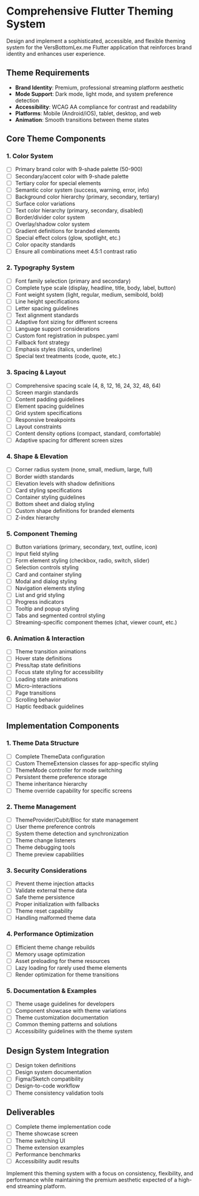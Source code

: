 # Comprehensive Flutter Theming System

Design and implement a sophisticated, accessible, and flexible theming system for the VersBottomLex.me Flutter application that reinforces brand identity and enhances user experience.

## Theme Requirements
- **Brand Identity**: Premium, professional streaming platform aesthetic
- **Mode Support**: Dark mode, light mode, and system preference detection
- **Accessibility**: WCAG AA compliance for contrast and readability
- **Platforms**: Mobile (Android/iOS), tablet, desktop, and web
- **Animation**: Smooth transitions between theme states

## Core Theme Components

### 1. Color System
- [ ] Primary brand color with 9-shade palette (50-900)
- [ ] Secondary/accent color with 9-shade palette
- [ ] Tertiary color for special elements
- [ ] Semantic color system (success, warning, error, info)
- [ ] Background color hierarchy (primary, secondary, tertiary)
- [ ] Surface color variations
- [ ] Text color hierarchy (primary, secondary, disabled)
- [ ] Border/divider color system
- [ ] Overlay/shadow color system
- [ ] Gradient definitions for branded elements
- [ ] Special effect colors (glow, spotlight, etc.)
- [ ] Color opacity standards
- [ ] Ensure all combinations meet 4.5:1 contrast ratio

### 2. Typography System
- [ ] Font family selection (primary and secondary)
- [ ] Complete type scale (display, headline, title, body, label, button)
- [ ] Font weight system (light, regular, medium, semibold, bold)
- [ ] Line height specifications
- [ ] Letter spacing guidelines
- [ ] Text alignment standards
- [ ] Adaptive font sizing for different screens
- [ ] Language support considerations
- [ ] Custom font registration in pubspec.yaml
- [ ] Fallback font strategy
- [ ] Emphasis styles (italics, underline)
- [ ] Special text treatments (code, quote, etc.)

### 3. Spacing & Layout
- [ ] Comprehensive spacing scale (4, 8, 12, 16, 24, 32, 48, 64)
- [ ] Screen margin standards
- [ ] Content padding guidelines
- [ ] Element spacing guidelines
- [ ] Grid system specifications
- [ ] Responsive breakpoints
- [ ] Layout constraints
- [ ] Content density options (compact, standard, comfortable)
- [ ] Adaptive spacing for different screen sizes

### 4. Shape & Elevation
- [ ] Corner radius system (none, small, medium, large, full)
- [ ] Border width standards
- [ ] Elevation levels with shadow definitions
- [ ] Card styling specifications
- [ ] Container styling guidelines
- [ ] Bottom sheet and dialog styling
- [ ] Custom shape definitions for branded elements
- [ ] Z-index hierarchy

### 5. Component Theming
- [ ] Button variations (primary, secondary, text, outline, icon)
- [ ] Input field styling
- [ ] Form element styling (checkbox, radio, switch, slider)
- [ ] Selection controls styling
- [ ] Card and container styling
- [ ] Modal and dialog styling
- [ ] Navigation elements styling
- [ ] List and grid styling
- [ ] Progress indicators
- [ ] Tooltip and popup styling
- [ ] Tabs and segmented control styling
- [ ] Streaming-specific component themes (chat, viewer count, etc.)

### 6. Animation & Interaction
- [ ] Theme transition animations
- [ ] Hover state definitions
- [ ] Press/tap state definitions
- [ ] Focus state styling for accessibility
- [ ] Loading state animations
- [ ] Micro-interactions
- [ ] Page transitions
- [ ] Scrolling behavior
- [ ] Haptic feedback guidelines

## Implementation Components

### 1. Theme Data Structure
- [ ] Complete ThemeData configuration
- [ ] Custom ThemeExtension classes for app-specific styling
- [ ] ThemeMode controller for mode switching
- [ ] Persistent theme preference storage
- [ ] Theme inheritance hierarchy
- [ ] Theme override capability for specific screens

### 2. Theme Management
- [ ] ThemeProvider/Cubit/Bloc for state management
- [ ] User theme preference controls
- [ ] System theme detection and synchronization
- [ ] Theme change listeners
- [ ] Theme debugging tools
- [ ] Theme preview capabilities

### 3. Security Considerations
- [ ] Prevent theme injection attacks
- [ ] Validate external theme data
- [ ] Safe theme persistence
- [ ] Proper initialization with fallbacks
- [ ] Theme reset capability
- [ ] Handling malformed theme data

### 4. Performance Optimization
- [ ] Efficient theme change rebuilds
- [ ] Memory usage optimization
- [ ] Asset preloading for theme resources
- [ ] Lazy loading for rarely used theme elements
- [ ] Render optimization for theme transitions

### 5. Documentation & Examples
- [ ] Theme usage guidelines for developers
- [ ] Component showcase with theme variations
- [ ] Theme customization documentation
- [ ] Common theming patterns and solutions
- [ ] Accessibility guidelines with the theme system

## Design System Integration
- [ ] Design token definitions
- [ ] Design system documentation
- [ ] Figma/Sketch compatibility
- [ ] Design-to-code workflow
- [ ] Theme consistency validation tools

## Deliverables
- [ ] Complete theme implementation code
- [ ] Theme showcase screen
- [ ] Theme switching UI
- [ ] Theme extension examples
- [ ] Performance benchmarks
- [ ] Accessibility audit results

Implement this theming system with a focus on consistency, flexibility, and performance while maintaining the premium aesthetic expected of a high-end streaming platform.
